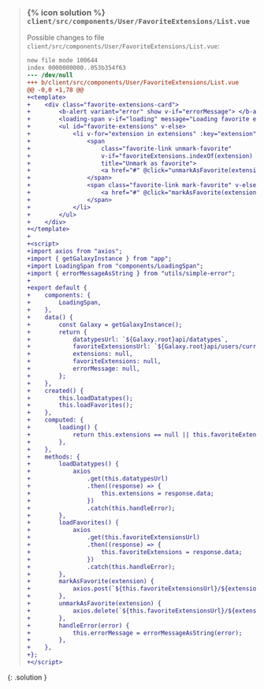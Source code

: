 
> ### {% icon solution %} ``client/src/components/User/FavoriteExtensions/List.vue``
> 
> Possible changes to file ``client/src/components/User/FavoriteExtensions/List.vue``:
> 
> ```diff
> new file mode 100644
> index 0000000000..053b354f63
> --- /dev/null
> +++ b/client/src/components/User/FavoriteExtensions/List.vue
> @@ -0,0 +1,78 @@
> +<template>
> +    <div class="favorite-extensions-card">
> +        <b-alert variant="error" show v-if="errorMessage"> </b-alert>
> +        <loading-span v-if="loading" message="Loading favorite extensions" />
> +        <ul id="favorite-extensions" v-else>
> +            <li v-for="extension in extensions" :key="extension" :data-extension-target="extension">
> +                <span
> +                    class="favorite-link unmark-favorite"
> +                    v-if="favoriteExtensions.indexOf(extension) >= 0"
> +                    title="Unmark as favorite">
> +                    <a href="#" @click="unmarkAsFavorite(extension)">(X)</a>
> +                </span>
> +                <span class="favorite-link mark-favorite" v-else title="Mark as favorite">
> +                    <a href="#" @click="markAsFavorite(extension)">(+)</a>
> +                </span>
> +            </li>
> +        </ul>
> +    </div>
> +</template>
> +
> +<script>
> +import axios from "axios";
> +import { getGalaxyInstance } from "app";
> +import LoadingSpan from "components/LoadingSpan";
> +import { errorMessageAsString } from "utils/simple-error";
> +
> +export default {
> +    components: {
> +        LoadingSpan,
> +    },
> +    data() {
> +        const Galaxy = getGalaxyInstance();
> +        return {
> +            datatypesUrl: `${Galaxy.root}api/datatypes`,
> +            favoriteExtensionsUrl: `${Galaxy.root}api/users/current/favorites/extensions`,
> +            extensions: null,
> +            favoriteExtensions: null,
> +            errorMessage: null,
> +        };
> +    },
> +    created() {
> +        this.loadDatatypes();
> +        this.loadFavorites();
> +    },
> +    computed: {
> +        loading() {
> +            return this.extensions == null || this.favoriteExtensions == null;
> +        },
> +    },
> +    methods: {
> +        loadDatatypes() {
> +            axios
> +                .get(this.datatypesUrl)
> +                .then((response) => {
> +                    this.extensions = response.data;
> +                })
> +                .catch(this.handleError);
> +        },
> +        loadFavorites() {
> +            axios
> +                .get(this.favoriteExtensionsUrl)
> +                .then((response) => {
> +                    this.favoriteExtensions = response.data;
> +                })
> +                .catch(this.handleError);
> +        },
> +        markAsFavorite(extension) {
> +            axios.post(`${this.favoriteExtensionsUrl}/${extension}`).then(this.loadFavorites).catch(this.handleError);
> +        },
> +        unmarkAsFavorite(extension) {
> +            axios.delete(`${this.favoriteExtensionsUrl}/${extension}`).then(this.loadFavorites).catch(this.handleError);
> +        },
> +        handleError(error) {
> +            this.errorMessage = errorMessageAsString(error);
> +        },
> +    },
> +};
> +</script>
> ```
{: .solution }
